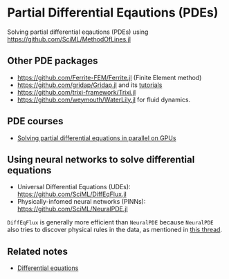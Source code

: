# Partial Differential Eqautions (PDEs)

Solving partial differential eqautions (PDEs) using https://github.com/SciML/MethodOfLines.jl

## Other PDE packages

- https://github.com/Ferrite-FEM/Ferrite.jl (Finite Element method)
- https://github.com/gridap/Gridap.jl and its [tutorials](https://github.com/gridap/Tutorials)
- https://github.com/trixi-framework/Trixi.jl
- https://github.com/weymouth/WaterLily.jl for fluid dynamics.

## PDE courses

- [Solving partial differential equations in parallel on GPUs](https://github.com/eth-vaw-glaciology/course-101-0250-00)

## Using neural networks to solve differential equations

- Universal Differential Equations (UDEs): https://github.com/SciML/DiffEqFlux.jl
- Physically-infomed neural networks (PINNs): https://github.com/SciML/NeuralPDE.jl

`DiffEqFlux` is generally more efficient than `NeuralPDE` because `NeuralPDE` also tries to discover physical rules in the data, as mentioned in [this thread](https://discourse.julialang.org/t/comparisons-between-julia-neuralpde-jl-and-diffeqflux-jl-and-deepxde-python-package/52669).

## Related notes

- [Differential equations](https://sosiristseng.github.io/jl-diffeq/)
